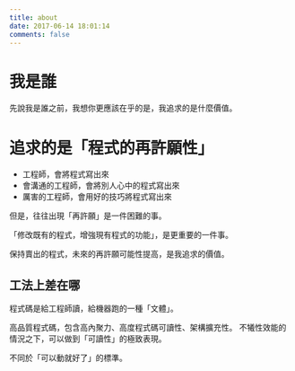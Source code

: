 ```yaml
---
title: about
date: 2017-06-14 18:01:14
comments: false
---
```


# 我是誰

先說我是誰之前，我想你更應該在乎的是，我追求的是什麼價值。

# 追求的是「程式的再許願性」

- 工程師，會將程式寫出來
- 會溝通的工程師，會將別人心中的程式寫出來
- 厲害的工程師，會用好的技巧將程式寫出來

但是，往往出現「再許願」是一件困難的事。

「修改既有的程式，增強現有程式的功能」，是更重要的一件事。

保持賣出的程式，未來的再許願可能性提高，是我追求的價值。

## 工法上差在哪

程式碼是給工程師讀，給機器跑的一種「文體」。

高品質程式碼，包含高內聚力、高度程式碼可讀性、架構擴充性。
不犧性效能的情況之下，可以做到「可讀性」的極致表現。

不同於「可以動就好了」的標準。

#
